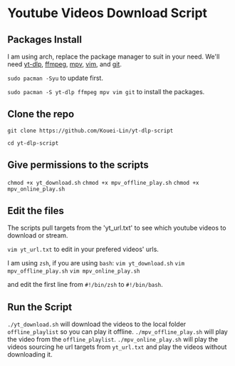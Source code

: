 # Youtube Videos Download Script

## Packages Install
I am using arch, replace the package manager to suit in your need.
We'll need [yt-dlp](https://wiki.archlinux.org/title/Yt-dlp), [ffmpeg](https://wiki.archlinux.org/title/FFmpeg), [mpv](https://wiki.archlinux.org/title/Mpv), [vim](https://wiki.archlinux.org/title/Vim), and [git](https://wiki.archlinux.org/title/Git).

`sudo pacman -Syu` to update first.


`sudo pacman -S yt-dlp ffmpeg mpv vim git` to install the packages.

## Clone the repo
`git clone https://github.com/Kouei-Lin/yt-dlp-script`

`cd yt-dlp-script`

## Give permissions to the scripts
`chmod +x yt_download.sh`
`chmod +x mpv_offline_play.sh`
`chmod +x mpv_online_play.sh`

## Edit the files
The scripts pull targets from the 'yt_url.txt' to see which youtube videos to download or stream.

`vim yt_url.txt` to edit in your prefered videos' urls.

I am using `zsh`, if you are using `bash`:
`vim yt_download.sh`
`vim mpv_offline_play.sh`
`vim mpv_online_play.sh`

and edit the first line from `#!/bin/zsh` to `#!/bin/bash`.

## Run the Script
`./yt_download.sh` will download the videos to the local folder `offline_playlist` so you can play it offline.
`./mpv_offline_play.sh` will play the video from the `offline_playlist`.
`./mpv_online_play.sh` will play the videos sourcing he url targets from `yt_url.txt` and play the videos without downloading it.
